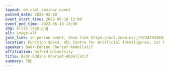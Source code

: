 ```yaml
---
layout: dm_csml_seminar_event
posted_date: 2022-02-10
event_start_time: 2022-06-10 12:00
event_end_time: 2022-06-10 13:00
img: ellis-logo.png
alt: image-alt
join_link: in-person event, Zoom link https://ucl.zoom.us/j/97245943682
location: Function Space, UCL Centre for Artificial Intelligence, 1st Floor, 90 High Holborn, London WC1V 6BH
speaker: Badr-Eddine Cherief-Abdellatif
affiliation: Oxford University
title: Badr-Eddine Cherief-Abdellatif
summary: TBC
---
```


